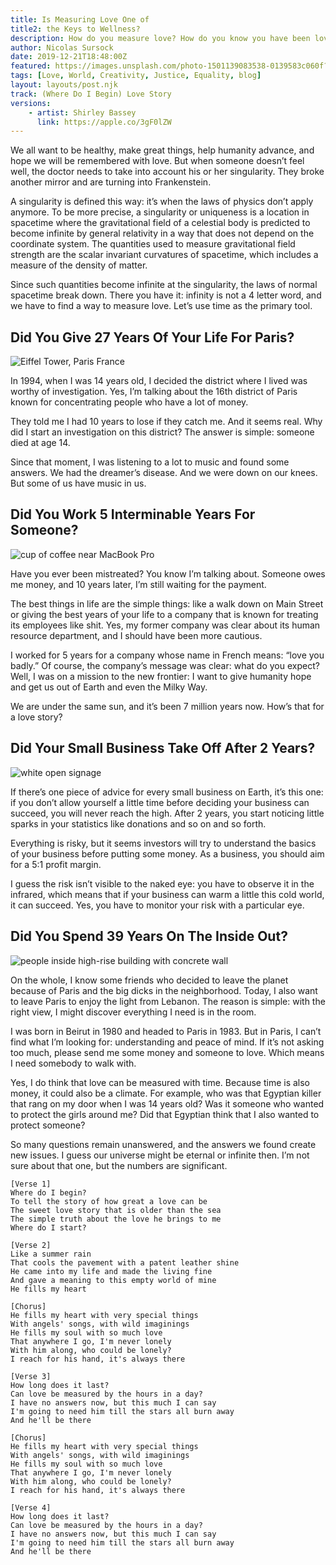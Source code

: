 ```yaml
---
title: Is Measuring Love One of 
title2: the Keys to Wellness?
description: How do you measure love? How do you know you have been loved? I guess it's simple. You have to keep track of the time you spent.
author: Nicolas Sursock
date: 2019-12-21T18:48:00Z
featured: https://images.unsplash.com/photo-1501139083538-0139583c060f?ixlib=rb-4.0.3&ixid=MnwxMjA3fDB8MHxwaG90by1wYWdlfHx8fGVufDB8fHx8&auto=format&fit=crop
tags: [Love, World, Creativity, Justice, Equality, blog]
layout: layouts/post.njk
track: (Where Do I Begin) Love Story
versions:
    - artist: Shirley Bassey
      link: https://apple.co/3gF0lZW
---
```


We all want to be healthy, make great things, help humanity advance, and hope we will be remembered with love. But when someone doesn’t feel well, the doctor needs to take into account his or her singularity. They broke another mirror and are turning into Frankenstein.

A singularity is defined this way: it’s when the laws of physics don’t apply anymore. To be more precise, a singularity or uniqueness is a location in spacetime where the gravitational field of a celestial body is predicted to become infinite by general relativity in a way that does not depend on the coordinate system. The quantities used to measure gravitational field strength are the scalar invariant curvatures of spacetime, which includes a measure of the density of matter.

Since such quantities become infinite at the singularity, the laws of normal spacetime break down. There you have it: infinity is not a 4 letter word, and we have to find a way to measure love. Let’s use time as the primary tool.

## Did You Give 27 Years Of Your Life For Paris?

<aside class="md:-mr-56 md:float-right w-full md:w-2/3 md:px-8">
  <img x-intersect.once.ratio-0="$el.src = $el.dataset.src" class="rounded-lg" alt="Eiffel Tower, Paris France" data-src="https://images.unsplash.com/photo-1502602898657-3e91760cbb34?ixlib=rb-4.0.3&ixid=MnwxMjA3fDB8MHxwaG90by1wYWdlfHx8fGVufDB8fHx8&auto=format&fit=crop&q=80&w=800&h=600">
</aside>

In 1994, when I was 14 years old, I decided the district where I lived was worthy of investigation. Yes, I’m talking about the 16th district of Paris known for concentrating people who have a lot of money.

They told me I had 10 years to lose if they catch me. And it seems real. Why did I start an investigation on this district? The answer is simple: someone died at age 14.

Since that moment, I was listening to a lot to music and found some answers. We had the dreamer’s disease. And we were down on our knees. But some of us have music in us.

## Did You Work 5 Interminable Years For Someone?

<aside class="md:-ml-56 md:float-left w-full md:w-2/3 md:px-8">
  <img x-intersect.once.ratio-0="$el.src = $el.dataset.src" class="rounded-lg" alt="cup of coffee near MacBook Pro" data-src="https://images.unsplash.com/photo-1497032628192-86f99bcd76bc?ixlib=rb-4.0.3&ixid=MnwxMjA3fDB8MHxwaG90by1wYWdlfHx8fGVufDB8fHx8&auto=format&fit=crop&q=80&w=800&h=600">
</aside>

Have you ever been mistreated? You know I’m talking about. Someone owes me money, and 10 years later, I’m still waiting for the payment.

The best things in life are the simple things: like a walk down on Main Street or giving the best years of your life to a company that is known for treating its employees like shit. Yes, my former company was clear about its human resource department, and I should have been more cautious.

I worked for 5 years for a company whose name in French means: “love you badly.” Of course, the company’s message was clear: what do you expect? Well, I was on a mission to the new frontier: I want to give humanity hope and get us out of Earth and even the Milky Way.

We are under the same sun, and it’s been 7 million years now. How’s that for a love story?

## Did Your Small Business Take Off After 2 Years?

<aside class="md:-mr-56 md:float-right w-full md:w-2/3 md:px-8">
  <img x-intersect.once.ratio-0="$el.src = $el.dataset.src" class="rounded-lg" alt="white open signage" data-src="https://images.unsplash.com/photo-1575663620136-5ebbfcc2c597?ixlib=rb-4.0.3&ixid=MnwxMjA3fDB8MHxwaG90by1wYWdlfHx8fGVufDB8fHx8&auto=format&fit=crop&q=80&w=800&h=600">
</aside>

If there’s one piece of advice for every small business on Earth, it’s this one: if you don’t allow yourself a little time before deciding your business can succeed, you will never reach the high. After 2 years, you start noticing little sparks in your statistics like donations and so on and so forth.

Everything is risky, but it seems investors will try to understand the basics of your business before putting some money. As a business, you should aim for a 5:1 profit margin.

I guess the risk isn’t visible to the naked eye: you have to observe it in the infrared, which means that if your business can warm a little this cold world, it can succeed. Yes, you have to monitor your risk with a particular eye.

## Did You Spend 39 Years On The Inside Out?

<aside class="md:-ml-56 md:float-left w-full md:w-2/3 md:px-8">
  <img x-intersect.once.ratio-0="$el.src = $el.dataset.src" class="rounded-lg" alt="people inside high-rise building with concrete wall" data-src="https://images.unsplash.com/photo-1519748174344-16e5d53bda7a?ixlib=rb-4.0.3&ixid=MnwxMjA3fDB8MHxwaG90by1wYWdlfHx8fGVufDB8fHx8&auto=format&fit=crop&q=80&w=800&h=600">
</aside>

On the whole, I know some friends who decided to leave the planet because of Paris and the big dicks in the neighborhood. Today, I also want to leave Paris to enjoy the light from Lebanon. The reason is simple: with the right view, I might discover everything I need is in the room.

I was born in Beirut in 1980 and headed to Paris in 1983. But in Paris, I can’t find what I’m looking for: understanding and peace of mind. If it’s not asking too much, please send me some money and someone to love. Which means I need somebody to walk with.

Yes, I do think that love can be measured with time. Because time is also money, it could also be a climate. For example, who was that Egyptian killer that rang on my door when I was 14 years old? Was it someone who wanted to protect the girls around me? Did that Egyptian think that I also wanted to protect someone?

So many questions remain unanswered, and the answers we found create new issues. I guess our universe might be eternal or infinite then. I’m not sure about that one, but the numbers are significant.

```
[Verse 1]
Where do I begin?
To tell the story of how great a love can be
The sweet love story that is older than the sea
The simple truth about the love he brings to me
Where do I start?

[Verse 2]
Like a summer rain
That cools the pavement with a patent leather shine
He came into my life and made the living fine
And gave a meaning to this empty world of mine
He fills my heart

[Chorus]
He fills my heart with very special things
With angels' songs, with wild imaginings
He fills my soul with so much love
That anywhere I go, I'm never lonely
With him along, who could be lonely?
I reach for his hand, it's always there

[Verse 3]
How long does it last?
Can love be measured by the hours in a day?
I have no answers now, but this much I can say
I'm going to need him till the stars all burn away
And he'll be there

[Chorus]
He fills my heart with very special things
With angels' songs, with wild imaginings
He fills my soul with so much love
That anywhere I go, I'm never lonely
With him along, who could be lonely?
I reach for his hand, it's always there

[Verse 4]
How long does it last?
Can love be measured by the hours in a day?
I have no answers now, but this much I can say
I'm going to need him till the stars all burn away
And he'll be there
```
